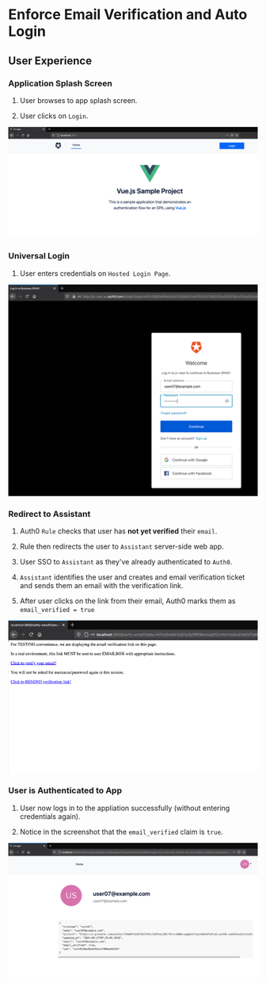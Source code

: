 # Enforce Email Verification and Auto Login

## User Experience

### Application Splash Screen

1. User browses to app splash screen.

2. User clicks on `Login`.

![Alt text](screenshots/1-app-splash-screen.png "App Splash Screen")

### Universal Login

1. User enters credentials on `Hosted Login Page`.

![Alt text](screenshots/2-universal-login-to-app.png "App Splash Screen")

### Redirect to Assistant

1. Auth0 `Rule` checks that user has **not yet verified** their `email`.

2. Rule then redirects the user to `Assistant` server-side web app.

3. User SSO to `Assistant` as they've already authenticated to `Auth0`.

4. `Assistant` identifies the user and creates and email verification ticket and sends them an email with the verification link.

5. After user clicks on the link from their email, Auth0 marks them as `email_verified = true`

![Alt text](screenshots/3-redirect-to-assistant.png "App Splash Screen")

### User is Authenticated to App

1. User now logs in to the appliation successfully (without entering credentials again).

2. Notice in the screenshot that the `email_verified` claim is `true`.

![Alt text](screenshots/4-login-to-app-after-email-verification.png "App Splash Screen")
